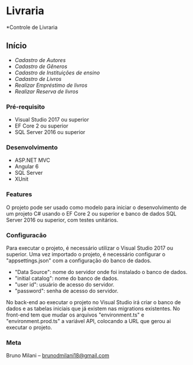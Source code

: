 # Livraria

*Controle de Livraria

## Início

* *Cadastro de Autores*
* *Cadastro de Gêneros*
* *Cadastro de Instituições de ensino*
* *Cadastro de Livros*
* *Realizar Empréstimo de livros*
* *Realizar Reserva de livros*

### Pré-requisito

* Visual Studio 2017 ou superior
* EF Core 2 ou superior
* SQL Server 2016 ou superior

### Desenvolvimento

* ASP.NET MVC
* Angular 6
* SQL Server
* XUnit

### Features
O projeto pode ser usado como modelo para iniciar o desenvolvimento de um projeto C# usando o EF Core 2 ou superior e banco de dados SQL Server 2016 ou superior, com testes unitários.

### Configuracão
Para executar o projeto, é necessário utilizar o Visual Studio 2017 ou superior. Uma vez importado o projeto, é necessário configurar o "appsettings.json" com a configuração do banco de dados.

* "Data Source": nome do servidor onde foi instalado o banco de dados.
* "initial catalog": nome do banco de dados.
* "user id": usuário de acesso do servidor.
* "password": senha de acesso do servidor.

No back-end ao executar o projeto no Visual Studio irá criar o banco de dados e as tabelas iniciais que já existem nas migrations existentes.
No front-end tem que mudar os arquivos "environment.ts" e "environment.prod.ts" a variável API, colocando a URL que gerou ai executar o projeto.


### Meta
Bruno Milani – brunodmilani18@gmail.com
